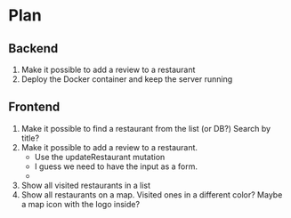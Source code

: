 # Plan

## Backend

1. Make it possible to add a review to a restaurant
2. Deploy the Docker container and keep the server running

## Frontend

1. Make it possible to find a restaurant from the list (or DB?) Search by title?
2. Make it possible to add a review to a restaurant.
    - Use the updateRestaurant mutation
    - I guess we need to have the input as a form.
    -
3. Show all visited restaurants in a list
4. Show all restaurants on a map. Visited ones in a different color? Maybe a map icon with the logo inside?
